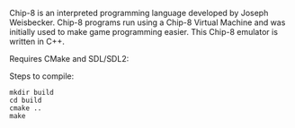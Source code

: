 Chip-8 is an interpreted programming language developed by Joseph Weisbecker. 
Chip-8 programs run using a Chip-8 Virtual Machine and was initially used to make game programming easier.
This Chip-8 emulator is written in C++.

Requires CMake and SDL/SDL2:

Steps to compile:
```
mkdir build
cd build
cmake ..
make
```
